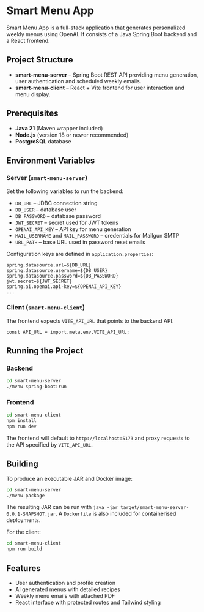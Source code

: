 # Smart Menu App

Smart Menu App is a full-stack application that generates personalized weekly menus using OpenAI. It consists of a Java Spring Boot backend and a React frontend.

## Project Structure

- **smart-menu-server** – Spring Boot REST API providing menu generation, user authentication and scheduled weekly emails.
- **smart-menu-client** – React + Vite frontend for user interaction and menu display.

## Prerequisites

- **Java 21** (Maven wrapper included)
- **Node.js** (version 18 or newer recommended)
- **PostgreSQL** database

## Environment Variables

### Server (`smart-menu-server`)

Set the following variables to run the backend:

- `DB_URL` – JDBC connection string
- `DB_USER` – database user
- `DB_PASSWORD` – database password
- `JWT_SECRET` – secret used for JWT tokens
- `OPENAI_API_KEY` – API key for menu generation
- `MAIL_USERNAME` and `MAIL_PASSWORD` – credentials for Mailgun SMTP
- `URL_PATH` – base URL used in password reset emails

Configuration keys are defined in `application.properties`:

```
spring.datasource.url=${DB_URL}
spring.datasource.username=${DB_USER}
spring.datasource.password=${DB_PASSWORD}
jwt.secret=${JWT_SECRET}
spring.ai.openai.api-key=${OPENAI_API_KEY}
...
```

### Client (`smart-menu-client`)

The frontend expects `VITE_API_URL` that points to the backend API:

```
const API_URL = import.meta.env.VITE_API_URL;
```

## Running the Project

### Backend

```bash
cd smart-menu-server
./mvnw spring-boot:run
```

### Frontend

```bash
cd smart-menu-client
npm install
npm run dev
```

The frontend will default to `http://localhost:5173` and proxy requests to the API specified by `VITE_API_URL`.

## Building

To produce an executable JAR and Docker image:

```bash
cd smart-menu-server
./mvnw package
```

The resulting JAR can be run with `java -jar target/smart-menu-server-0.0.1-SNAPSHOT.jar`. A `Dockerfile` is also included for containerised deployments.

For the client:

```bash
cd smart-menu-client
npm run build
```

## Features

- User authentication and profile creation
- AI generated menus with detailed recipes
- Weekly menu emails with attached PDF
- React interface with protected routes and Tailwind styling
